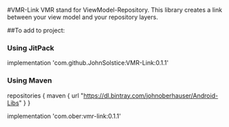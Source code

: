 #VMR-Link
VMR stand for ViewModel-Repository.  This library creates a link between your view model and your repository layers.

##To add to project:

### Using JitPack

implementation 'com.github.JohnSolstice:VMR-Link:0.1.1'

### Using Maven

repositories {
    maven {
        url  "https://dl.bintray.com/johnoberhauser/Android-Libs" 
    }
}

implementation 'com.ober:vmr-link:0.1.1'